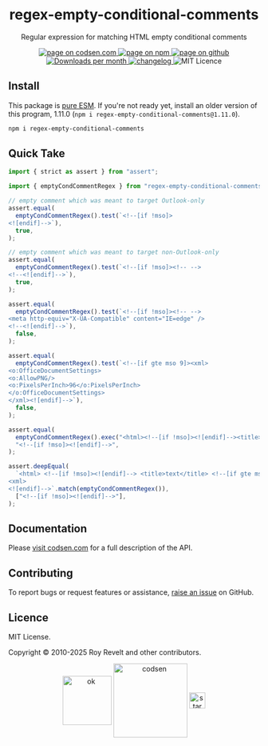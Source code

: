 <h1 align="center">regex-empty-conditional-comments</h1>

<p align="center">Regular expression for matching HTML empty conditional comments</p>

<p align="center">
  <a href="https://codsen.com/os/regex-empty-conditional-comments" rel="nofollow noreferrer noopener">
    <img src="https://img.shields.io/badge/-codsen-blue?style=flat-square" alt="page on codsen.com">
  </a>
  <a href="https://www.npmjs.com/package/regex-empty-conditional-comments" rel="nofollow noreferrer noopener">
    <img src="https://img.shields.io/badge/-npm-blue?style=flat-square" alt="page on npm">
  </a>
  <a href="https://github.com/codsen/codsen/tree/main/packages/regex-empty-conditional-comments" rel="nofollow noreferrer noopener">
    <img src="https://img.shields.io/badge/-github-blue?style=flat-square" alt="page on github">
  </a>
  <a href="https://npmcharts.com/compare/regex-empty-conditional-comments?interval=30" rel="nofollow noreferrer noopener" target="_blank">
    <img src="https://img.shields.io/npm/dm/regex-empty-conditional-comments.svg?style=flat-square" alt="Downloads per month">
  </a>
  <a href="https://codsen.com/os/regex-empty-conditional-comments/changelog" rel="nofollow noreferrer noopener">
    <img src="https://img.shields.io/badge/changelog-here-brightgreen?style=flat-square" alt="changelog">
  </a>
  <img src="https://img.shields.io/badge/licence-MIT-brightgreen.svg?style=flat-square" alt="MIT Licence">
</p>

## Install

This package is [pure ESM](https://gist.github.com/sindresorhus/a39789f98801d908bbc7ff3ecc99d99c). If you're not ready yet, install an older version of this program, 1.11.0 (`npm i regex-empty-conditional-comments@1.11.0`).

```bash
npm i regex-empty-conditional-comments
```

## Quick Take

```js
import { strict as assert } from "assert";

import { emptyCondCommentRegex } from "regex-empty-conditional-comments";

// empty comment which was meant to target Outlook-only
assert.equal(
  emptyCondCommentRegex().test(`<!--[if !mso]>
<![endif]-->`),
  true,
);

// empty comment which was meant to target non-Outlook-only
assert.equal(
  emptyCondCommentRegex().test(`<!--[if !mso]><!-- -->
<!--<![endif]-->`),
  true,
);

assert.equal(
  emptyCondCommentRegex().test(`<!--[if !mso]><!-- -->
<meta http-equiv="X-UA-Compatible" content="IE=edge" />
<!--<![endif]-->`),
  false,
);

assert.equal(
  emptyCondCommentRegex().test(`<!--[if gte mso 9]><xml>
<o:OfficeDocumentSettings>
<o:AllowPNG/>
<o:PixelsPerInch>96</o:PixelsPerInch>
</o:OfficeDocumentSettings>
</xml><![endif]-->`),
  false,
);

assert.equal(
  emptyCondCommentRegex().exec("<html><!--[if !mso]><![endif]--><title>")[0],
  "<!--[if !mso]><![endif]-->",
);

assert.deepEqual(
  `<html> <!--[if !mso]><![endif]--> <title>text</title> <!--[if gte mso 9]>
<xml>
<![endif]-->`.match(emptyCondCommentRegex()),
  ["<!--[if !mso]><![endif]-->"],
);
```

## Documentation

Please [visit codsen.com](https://codsen.com/os/regex-empty-conditional-comments/) for a full description of the API.

## Contributing

To report bugs or request features or assistance, [raise an issue](https://github.com/codsen/codsen/issues/new/choose) on GitHub.

## Licence

MIT License.

Copyright © 2010-2025 Roy Revelt and other contributors.

<p align="center"><img src="https://codsen.com/images/png-codsen-ok.png" width="98" alt="ok" align="center"> <img src="https://codsen.com/images/png-codsen-1.png" width="148" alt="codsen" align="center"> <img src="https://codsen.com/images/png-codsen-star-small.png" width="32" alt="star" align="center"></p>
